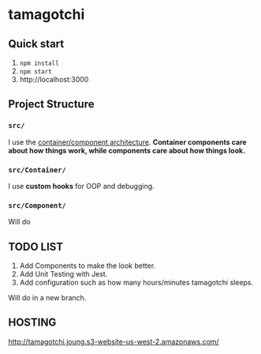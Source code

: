 # tamagotchi

## Quick start

1. `npm install`
2. `npm start`
3. http://localhost:3000

## Project Structure

### `src/`

I use the [container/component architecture](https://medium.com/@dan_abramov/smart-and-dumb-components-7ca2f9a7c7d0#.4rmjqneiw). **Container components care about how things work, while components care about how things look.**

### `src/Container/`

I use **custom hooks** for OOP and debugging.

### `src/Component/`

Will do


## TODO LIST

1. Add Components to make the look better.
2. Add Unit Testing with Jest.
3. Add configuration such as how many hours/minutes tamagotchi sleeps.

Will do in a new branch.

## HOSTING

http://tamagotchi.joung.s3-website-us-west-2.amazonaws.com/
